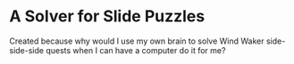 # A Solver for Slide Puzzles #

Created because why would I use my own brain to solve Wind Waker side-side-side quests when I can have a computer do it for me?
